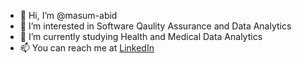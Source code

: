 - 👋 Hi, I’m @masum-abid
- 👀 I’m interested in Software Qaulity Assurance and Data Analytics
- 🌱 I’m currently studying Health and Medical Data Analytics
- 📫 You can reach me at [LinkedIn](https://www.linkedin.com/in/mmabid/)

<!---
masum-abid/masum-abid is a ✨ special ✨ repository because its `README.md` (this file) appears on your GitHub profile.
You can click the Preview link to take a look at your changes.
--->
